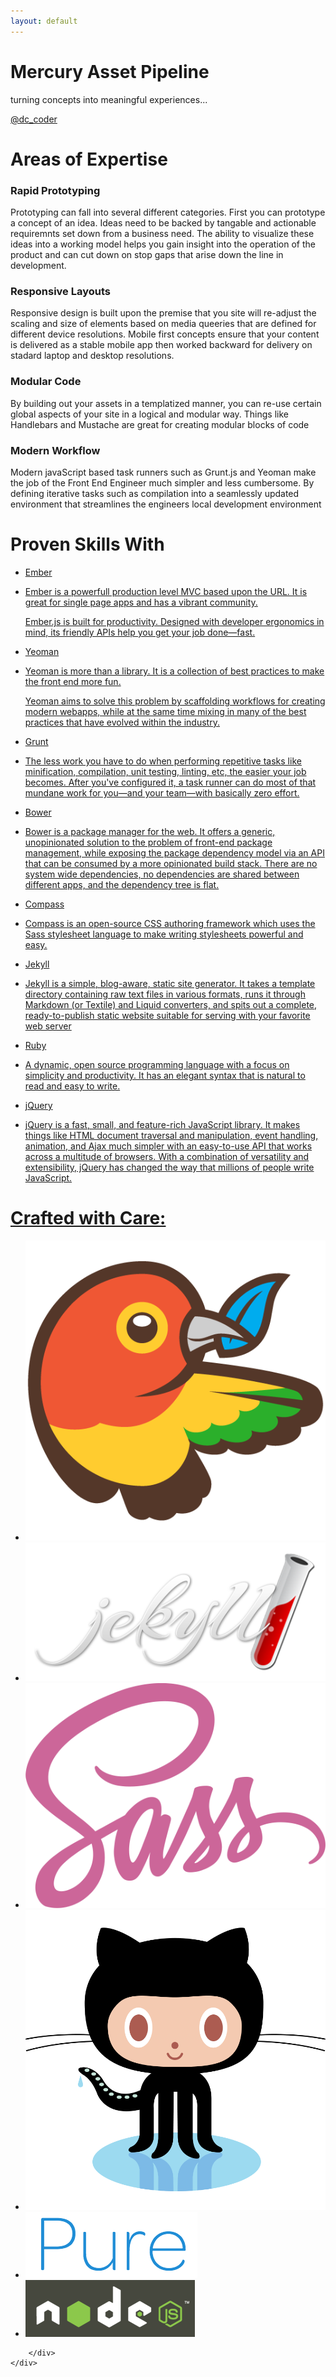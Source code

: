 ```yaml
---
layout: default
---
```


<div class="splash-container splash-combo-respond">
    <div class="splash">
        <h1 class="splash-head">Mercury Asset Pipeline</h1>
        <p class="splash-subhead">
            turning concepts into meaningful experiences...
        </p>
        <p>
            <a href="https://twitter.com/dc_coder" class="pure-button pure-button-primary" title="Follow Me on Twitter!">
                <!-- add your twitter handle here -->
                @dc_coder
                <i class="fa fa-twitter"></i>
            </a>
        </p>
    </div>
</div>
<div class="content">
    <div class="content-wrapper">
        <h1 class="content-head is-center">
            <!-- hero statement -->
            Areas of Expertise
        </h1>
        <div class="pure-g">
            <div class="l-box pure-u-1 pure-u-med-1-2">
                <!-- spotlight items -->
                <h3 class="content-subhead">
                    <i class="fa fa-rocket teaser-more"></i>
                    Rapid Prototyping
                </h3>
                <p>
                    Prototyping can fall into several different categories.  First you can prototype a concept of an idea.  Ideas need to be backed by tangable and actionable requiremnts set down from a business need.  The ability to visualize these ideas into a working model helps you gain insight into the operation of the product and can cut down on stop gaps that arise down the line in development.</br>
                    <!--   formatted link to new md page  <i class="fa fa-terminal"></i>
                    <a href="/rapid-prototyping.html">continue</a> -->
                </p>
            </div>
            <div class="l-box pure-u-1 pure-u-med-1-2">
                <h3 class="content-subhead">
                    <i class="fa fa-mobile teaser-more"></i>
                    Responsive Layouts
                </h3>
                <p>
                    Responsive design is built upon the premise that you site will re-adjust the scaling and size of elements based on media queeries that are defined for different device resolutions. Mobile first concepts ensure that your content is delivered as a stable mobile app then worked backward for delivery on stadard laptop and desktop resolutions.</br>
                    <!--   formatted link to new md page  <i class="fa fa-terminal"></i>
                    <a href="/rapid-prototyping.html">continue</a> -->
                </p>
            </div>
            <div class="l-box pure-u-1 pure-u-med-1-2">
                <h3 class="content-subhead">
                    <i class="fa fa-th-large teaser-more"></i>
                    Modular Code
                </h3>
                <p>
                    By building out your assets in a templatized manner, you can re-use certain global aspects of your site in a logical and modular way.  Things like Handlebars and Mustache are great for creating modular blocks of code</br>
                    <!--   formatted link to new md page  <i class="fa fa-terminal"></i>
                    <a href="/rapid-prototyping.html">continue</a> -->
                </p>
            </div>
            <div class="l-box pure-u-1 pure-u-med-1-2">
                <h3 class="content-subhead">
                    <i class="fa fa-check-square-o teaser-more"></i>
                    Modern Workflow
                </h3>
                <p>
                    Modern javaScript based task runners such as Grunt.js and Yeoman make the job of the Front End Engineer much simpler and less cumbersome.  By defining iterative tasks such as compilation into a seamlessly updated environment that streamlines the engineers local development environment</br>
                    <!--   formatted link to new md page  <i class="fa fa-terminal"></i>
                    <a href="/rapid-prototyping.html">continue</a> -->
                </p>
            </div>
        </div>
        <!-- css3 animated data attribute list template -->
        <div class="pure-service-list">
            <h1 class="content-head is-center">
                Proven Skills With
            </h1>
            <ul class="pure-data-list">
                <a href="#" data-service="ember" class="pure-data-service">
                    <li>Ember</li>
                    <li class="data-hidden-service">
                        <p>Ember is a powerfull production level MVC based upon the URL.  It is great for single page apps and has a vibrant community.</p>
                        <p>Ember.js is built for productivity. Designed with developer ergonomics in mind, its friendly APIs help you get your job done—fast.</p>
                    </li>
                </a>
                <a href="#" data-service="yeoman" class="pure-data-service">
                    <li>Yeoman</li>
                    <li class="data-hidden-service">
                        <p>Yeoman is more than a library.  It is a collection of best practices to make the front end more fun.</p>
                        <p>Yeoman aims to solve this problem by scaffolding workflows for creating modern webapps, while at the same time mixing in many of the best practices that have evolved within the industry.</p>
                    </li>
                </a>
                <a href="#" data-service="grunt" class="pure-data-service">
                    <li>Grunt</li>
                    <li class="data-hidden-service">
                        <p>The less work you have to do when performing repetitive tasks like minification, compilation, unit testing, linting, etc, the easier your job becomes. After you've configured it, a task runner can do most of that mundane work for you—and your team—with basically zero effort.</p>
                    </li>
                </a>
                <a href="#" data-service="bower" class="pure-data-service">
                    <li>Bower</li>
                    <li class="data-hidden-service">
                        <p>Bower is a package manager for the web. It offers a generic, unopinionated solution to the problem of front-end package management, while exposing the package dependency model via an API that can be consumed by a more opinionated build stack. There are no system wide dependencies, no dependencies are shared between different apps, and the dependency tree is flat.</p>
                    </li>
                </a>
                <a href="#" data-service="compass" class="pure-data-service">
                    <li>Compass</li>
                    <li class="data-hidden-service">
                        <p>Compass is an open-source CSS authoring framework which uses the Sass stylesheet language to make writing stylesheets powerful and easy.</p>
                    </li>
                </a>
                <a href="#" data-service="jekyll" class="pure-data-service">
                    <li>Jekyll</li>
                    <li class="data-hidden-service">
                        <p>Jekyll is a simple, blog-aware, static site generator. It takes a template directory containing raw text files in various formats, runs it through Markdown (or Textile) and Liquid converters, and spits out a complete, ready-to-publish static website suitable for serving with your favorite web server</p>
                    </li>
                </a>
                <a href="#" data-service="ruby" class="pure-data-service">
                    <li>Ruby</li>
                    <li class="data-hidden-service">
                        <p>A dynamic, open source programming language with a focus on simplicity and productivity. It has an elegant syntax that is natural to read and easy to write.</p>
                    </li>
                </a>
                <a href="#" data-service="jQuery" class="pure-data-service">
                    <li>jQuery</li>
                    <li class="data-hidden-service">
                        <p>jQuery is a fast, small, and feature-rich JavaScript library. It makes things like HTML document traversal and manipulation, event handling, animation, and Ajax much simpler with an easy-to-use API that works across a multitude of browsers. With a combination of versatility and extensibility, jQuery has changed the way that millions of people write JavaScript.</p>
                    </li>
                </a>
            </ul>
        </div>
        <!-- shoutout to your own peeps! -->
        <div class="pure-g pure-g-power">
            <a href="#" data-event="label"><h1 class="power">
                Crafted with Care:
            </h1>
        </a>
        <ul class="pure-power-list">
            <li class="power-image"><a data-provider="bower" href="http://bower.io/"><img class="grey-scale ghost img-bower" src="img/bower-logo.png" alt="Bower"></a></li>
            <li class="power-image"><a  data-provider="jekyll" href="http://jekyllrb.com/"><img class="grey-scale ghost img-jekyll" src="img/jekyll.png" alt="Jekyll"></a></li>
            <li class="power-image"><a data-provider="sass" href="http://sass-lang.com/"><img class="grey-scale ghost img-sass" src="img/sass-logo.png" alt="Jekyll"></a></li>
            <li class="power-image"><a  data-provider="github"href="https://github.com/"><img class="grey-scale ghost img-git" src="img/git-original.png" alt="GitHub"></a></li>
            <li class="power-image"><a  data-provider="pure" href="http://purecss.io/"><img class="grey-scale ghost img-pure" src="img/pure.png" alt="Pure"></a></li>
            <li class="power-image"><a data-provider="node" href="http://nodejs.org/"><img class="grey-scale ghost img-node" src="img/node-bg.png" alt="Node"></a></li>
        </ul>
    </div>
    <!-- your most recently created posts are delivered here -->
    <div class="pure-u-1">
        <div class="posts">

        </div>
    </div>
</div>
</div>

